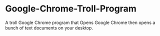 # Google-Chrome-Troll-Program
A troll Google Chrome program that Opens Google Chrome then opens a bunch of text documents on your desktop.
